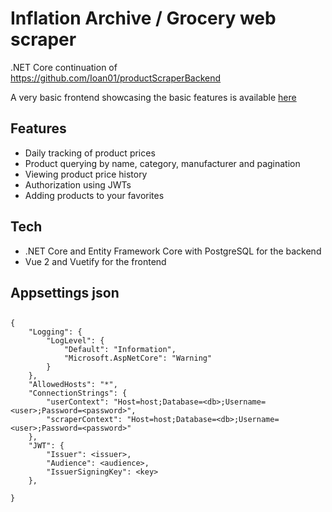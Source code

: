# Inflation Archive / Grocery web scraper

.NET Core continuation of https://github.com/Ioan01/productScraperBackend

A very basic frontend showcasing the basic features is available [here](https://ioan01.github.io/InflationArchive/#/)

## Features

- Daily tracking of product prices
- Product querying by name, category, manufacturer and pagination
- Viewing product price history
- Authorization using JWTs
- Adding products to your favorites 

## Tech
- .NET Core and Entity Framework Core with PostgreSQL for the backend
- Vue 2 and Vuetify for the frontend

## Appsettings json
##
```
{
    "Logging": {
        "LogLevel": {
            "Default": "Information",
            "Microsoft.AspNetCore": "Warning"
        }
    },
    "AllowedHosts": "*",
    "ConnectionStrings": {
        "userContext": "Host=host;Database=<db>;Username=<user>;Password=<password>",
        "scraperContext": "Host=host;Database=<db>;Username=<user>;Password=<password>"
    },
    "JWT": {
        "Issuer": <issuer>,
        "Audience": <audience>,
        "IssuerSigningKey": <key>
    },

}
```
